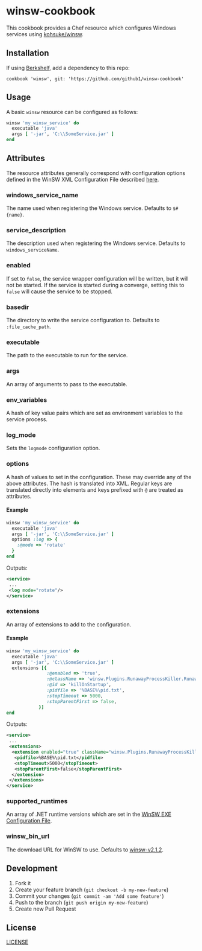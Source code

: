 # winsw-cookbook
This cookbook provides a Chef resource which configures Windows services using [kohsuke/winsw][winsw].

## Installation

If using [Berkshelf][berkshelf], add a dependency to this repo:
```
cookbook 'winsw', git: 'https://github.com/github1/winsw-cookbook'
```

## Usage

A basic `winsw` resource can be configured as follows:

```ruby
winsw 'my_winsw_service' do
  executable 'java'
  args [ '-jar', 'C:\\SomeService.jar' ]
end
```

## Attributes

The resource attributes generally correspond with configuration options defined
in the WinSW XML Configuration File described [here](https://github.com/kohsuke/winsw/blob/master/doc/xmlConfigFile.md).

### windows_service_name
The name used when registering the Windows service. Defaults to `$#{name}`.

### service_description

The description used when registering the Windows service. Defaults to `windows_serviceName`.

### enabled

If set to `false`, the service wrapper configuration will be written, but it
will not be started. If the service is started during a converge, setting this
to `false` will cause the service to be stopped.

### basedir

The directory to write the service configuration to. Defaults to `:file_cache_path`.

### executable

The path to the executable to run for the service.

### args

An array of arguments to pass to the executable.

### env_variables

A hash of key value pairs which are set as environment variables to the service
process.

### log_mode

Sets the `logmode` configuration option.

### options

A hash of values to set in the configuration. These may override any of the
above attributes. The hash is translated into XML. Regular keys are translated
directly into <tag> elements and keys prefixed with `@` are treated as attributes.

#### Example

```ruby
winsw 'my_winsw_service' do
  executable 'java'
  args [ '-jar', 'C:\\SomeService.jar' ]
  options :log => {
    :@mode => 'rotate'
  }
end
```

Outputs:

```xml
<service>
 ...
 <log mode="rotate"/>
</service>
```

### extensions

An array of extensions to add to the configuration.

#### Example

```ruby
winsw 'my_winsw_service' do
  executable 'java'
  args [ '-jar', 'C:\\SomeService.jar' ]
  extensions [{
               :@enabled => 'true',
               :@className => 'winsw.Plugins.RunawayProcessKiller.RunawayProcessKillerExtension',
               :@id => 'killOnStartup',
               :pidfile => '%BASE%\pid.txt',
               :stopTimeout => 5000,
               :stopParentFirst => false,
            }]
end
```

Outputs:

```xml
<service>
 ...
 <extensions>
  <extension enabled="true" className="winsw.Plugins.RunawayProcessKiller.RunawayProcessKillerExtension" id="killOnStartup">
   <pidfile>%BASE%\pid.txt</pidfile>
   <stopTimeout>5000</stopTimeout>
   <stopParentFirst>false</stopParentFirst>
  </extension>
 </extensions>
</service>
```

### supported_runtimes

An array of .NET runtime versions which are set in the [WinSW EXE Configuration File](https://github.com/kohsuke/winsw/blob/master/doc/exeConfigFile.md).

### winsw_bin_url

The download URL for WinSW to use. Defaults to [winsw-v2.1.2](https://github.com/kohsuke/winsw/releases/download/winsw-v2.1.2/WinSW.NET4.exe).

## Development

1. Fork it
2. Create your feature branch (`git checkout -b my-new-feature`)
3. Commit your changes (`git commit -am 'Add some feature'`)
4. Push to the branch (`git push origin my-new-feature`)
5. Create new Pull Request

## License

[LICENSE](LICENSE)

[github1]:      https://github.com/github1
[repo]:         https://github.com/github1/winsw-cookbook
[issues]:       https://github.com/github1/winsw-cookbook/issues
[winsw]:        https://github.com/kohsuke/winsw
[berkshelf]:    https://docs.chef.io/berkshelf.html
